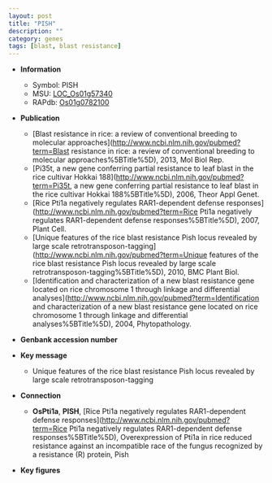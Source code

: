 ```yaml
---
layout: post
title: "PISH"
description: ""
category: genes
tags: [blast, blast resistance]
---
```


* **Information**  
    + Symbol: PISH  
    + MSU: [LOC_Os01g57340](http://rice.plantbiology.msu.edu/cgi-bin/ORF_infopage.cgi?orf=LOC_Os01g57340)  
    + RAPdb: [Os01g0782100](http://rapdb.dna.affrc.go.jp/viewer/gbrowse_details/irgsp1?name=Os01g0782100)  

* **Publication**  
    + [Blast resistance in rice: a review of conventional breeding to molecular approaches](http://www.ncbi.nlm.nih.gov/pubmed?term=Blast resistance in rice: a review of conventional breeding to molecular approaches%5BTitle%5D), 2013, Mol Biol Rep.
    + [Pi35t, a new gene conferring partial resistance to leaf blast in the rice cultivar Hokkai 188](http://www.ncbi.nlm.nih.gov/pubmed?term=Pi35t, a new gene conferring partial resistance to leaf blast in the rice cultivar Hokkai 188%5BTitle%5D), 2006, Theor Appl Genet.
    + [Rice Pti1a negatively regulates RAR1-dependent defense responses](http://www.ncbi.nlm.nih.gov/pubmed?term=Rice Pti1a negatively regulates RAR1-dependent defense responses%5BTitle%5D), 2007, Plant Cell.
    + [Unique features of the rice blast resistance Pish locus revealed by large scale retrotransposon-tagging](http://www.ncbi.nlm.nih.gov/pubmed?term=Unique features of the rice blast resistance Pish locus revealed by large scale retrotransposon-tagging%5BTitle%5D), 2010, BMC Plant Biol.
    + [Identification and characterization of a new blast resistance gene located on rice chromosome 1 through linkage and differential analyses](http://www.ncbi.nlm.nih.gov/pubmed?term=Identification and characterization of a new blast resistance gene located on rice chromosome 1 through linkage and differential analyses%5BTitle%5D), 2004, Phytopathology.

* **Genbank accession number**  

* **Key message**  
    + Unique features of the rice blast resistance Pish locus revealed by large scale retrotransposon-tagging

* **Connection**  
    + __OsPti1a__, __PISH__, [Rice Pti1a negatively regulates RAR1-dependent defense responses](http://www.ncbi.nlm.nih.gov/pubmed?term=Rice Pti1a negatively regulates RAR1-dependent defense responses%5BTitle%5D),  Overexpression of Pti1a in rice reduced resistance against an incompatible race of the fungus recognized by a resistance (R) protein, Pish

* **Key figures**  



